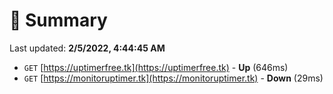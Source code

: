 # 📖 Summary
Last updated: **2/5/2022, 4:44:45 AM**

- `GET` [https://uptimerfree.tk](https://uptimerfree.tk) - **Up** (646ms)
- `GET` [https://monitoruptimer.tk](https://monitoruptimer.tk) - **Down** (29ms)
